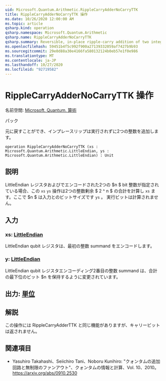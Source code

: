 ```yaml
---
uid: Microsoft.Quantum.Arithmetic.RippleCarryAdderNoCarryTTK
title: RippleCarryAdderNoCarryTTK 操作
ms.date: 10/26/2020 12:00:00 AM
ms.topic: article
qsharp.kind: operation
qsharp.namespace: Microsoft.Quantum.Arithmetic
qsharp.name: RippleCarryAdderNoCarryTTK
qsharp.summary: Reversible, in-place ripple-carry addition of two integers without carry out.
ms.openlocfilehash: 59451b4f5c992f900a27139332059af7427b9b93
ms.sourcegitcommit: 29e0d88a30e4166fa580132124b0eb57e1f0e986
ms.translationtype: MT
ms.contentlocale: ja-JP
ms.lasthandoff: 10/27/2020
ms.locfileid: "92719582"
---
```

# <a name="ripplecarryaddernocarryttk-operation"></a>RippleCarryAdderNoCarryTTK 操作

名前空間: [Microsoft. Quantum. 算術](xref:Microsoft.Quantum.Arithmetic)

パック [](https://nuget.org/packages/)


元に戻すことができ、インプレースリップは実行されずに2つの整数を追加します。

```qsharp
operation RippleCarryAdderNoCarryTTK (xs : Microsoft.Quantum.Arithmetic.LittleEndian, ys : Microsoft.Quantum.Arithmetic.LittleEndian) : Unit
```


## <a name="description"></a>説明

LittleEndian レジスタおよびでエンコードされた2つの $n $ bit 整数が指定されている場合、この `xs` `ys` 操作は2つの整数剰余 $ 2 ^ n $ の合計を計算し `xs` ます。ここで $n $ は入力とのビットサイズです `ys` 。 実行ビットは計算されません。

## <a name="input"></a>入力

### <a name="xs--littleendian"></a>xs: [LittleEndian](xref:Microsoft.Quantum.Arithmetic.LittleEndian)

LittleEndian qubit レジスタは、最初の整数 summand をエンコードします。


### <a name="ys--littleendian"></a>y: [LittleEndian](xref:Microsoft.Quantum.Arithmetic.LittleEndian)

LittleEndian qubit レジスタエンコーディング2番目の整数 summand は、合計の最下位のビット $n を保持するように変更されています。



## <a name="output--unit"></a>出力: [単位](xref:microsoft.quantum.lang-ref.unit)



## <a name="remarks"></a>解説

この操作には RippleCarryAdderTTK と同じ機能がありますが、キャリービットは返されません。

## <a name="references"></a>関連項目

- Yasuhiro Takahashi、Seiichiro Tani、Noboru Kunihiro: "クォンタムの追加回路と無制限のファンアウト"、クォンタムの情報と計算、Vol. 10、2010。
  https://arxiv.org/abs/0910.2530